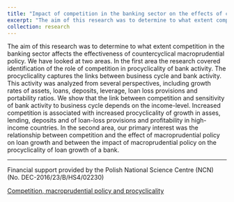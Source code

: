 ```yaml
---
title: "Impact of competition in the banking sector on the effects of countercyclical macroprudential policy"
excerpt: "The aim of this research was to determine to what extent competition in the banking sector affects the effectiveness of countercyclical macroprudential policy "
collection: research
---
```


The aim of this research was to determine to what extent competition in the banking sector affects the effectiveness of countercyclical macroprudential policy. We have looked at two areas.
In the first area the research covered identification of the role of competition in procyclicality of bank activity. The procyclicality captures the links between business cycle and bank activity. This activity was analyzed from several perspectives, including growth rates of assets, loans, deposits, leverage, loan loss provisions and portability ratios. We show that the link between competition and sensitivity of bank activity to business cycle depends on the income-level. Increased competition is associated with increased procyclicality of growth in asses, lending, deposits and of loan-loss provisions and profitability in high-income countries. 
In the second area, our primary interest was the relationship between competition and the effect of macroprudential policy on loan growth and between the impact of macroprudential policy on the procyclicality of loan growth of a bank.

---
Financial support provided by the Polish National Science Centre (NCN) (No. DEC-2016/23/B/HS4/02230)

[Competition, macroprudential policy and procyclicality](https://projekty.ncn.gov.pl/index.php?projekt_id=353301)

